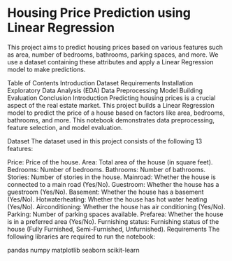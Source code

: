 # **Housing Price Prediction using Linear Regression**

This project aims to predict housing prices based on various features such as area, number of bedrooms, bathrooms, parking spaces, and more. We use a dataset containing these attributes and apply a Linear Regression model to make predictions.

Table of Contents
Introduction
Dataset
Requirements
Installation
Exploratory Data Analysis (EDA)
Data Preprocessing
Model Building
Evaluation
Conclusion
Introduction
Predicting housing prices is a crucial aspect of the real estate market. This project builds a Linear Regression model to predict the price of a house based on factors like area, bedrooms, bathrooms, and more. This notebook demonstrates data preprocessing, feature selection, and model evaluation.

Dataset
The dataset used in this project consists of the following 13 features:

Price: Price of the house.
Area: Total area of the house (in square feet).
Bedrooms: Number of bedrooms.
Bathrooms: Number of bathrooms.
Stories: Number of stories in the house.
Mainroad: Whether the house is connected to a main road (Yes/No).
Guestroom: Whether the house has a guestroom (Yes/No).
Basement: Whether the house has a basement (Yes/No).
Hotwaterheating: Whether the house has hot water heating (Yes/No).
Airconditioning: Whether the house has air conditioning (Yes/No).
Parking: Number of parking spaces available.
Prefarea: Whether the house is in a preferred area (Yes/No).
Furnishing status: Furnishing status of the house (Fully Furnished, Semi-Furnished, Unfurnished).
Requirements
The following libraries are required to run the notebook:

pandas
numpy
matplotlib
seaborn
scikit-learn
